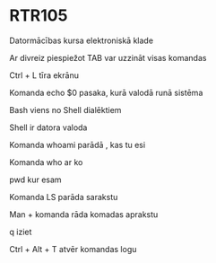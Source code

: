# RTR105

Datormācības kursa elektroniskā klade

Ar divreiz piespiežot TAB var uzzināt visas komandas

Ctrl + L tīra ekrānu

Komanda echo $0 pasaka, kurā valodā runā sistēma

Bash viens no Shell dialēktiem

Shell ir datora valoda

Komanda whoami parādā , kas tu esi

Komanda who ar ko

pwd kur esam

Komanda LS parāda sarakstu

Man + komanda rāda komadas aprakstu

q iziet

Ctrl + Alt + T atvēr komandas logu

